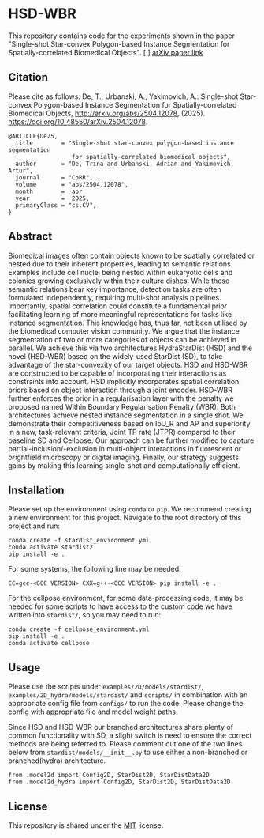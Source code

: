 # HSD-WBR

This repository contains code for the experiments shown in the paper "Single-shot Star-convex Polygon-based Instance Segmentation for Spatially-correlated Biomedical Objects". [ ] [arXiv paper link](https://arxiv.org/html/2504.12078v1)

## Citation 
Please cite as follows:
De, T., Urbanski, A., Yakimovich, A.: Single-shot Star-convex Polygon-based Instance Segmentation for Spatially-correlated Biomedical Objects, http://arxiv.org/abs/2504.12078, (2025). https://doi.org/10.48550/arXiv.2504.12078.

```
@ARTICLE{De25,
  title        = "Single-shot star-convex polygon-based instance segmentation
                  for spatially-correlated biomedical objects",
  author       = "De, Trina and Urbanski, Adrian and Yakimovich, Artur",
  journal      = "CoRR",
  volume       = "abs/2504.12078",
  month        =  apr
  year         =  2025,
  primaryClass = "cs.CV",
}
```

## Abstract

Biomedical images often contain objects known to be spatially correlated or nested due to their inherent properties, leading to semantic relations. Examples include cell nuclei being nested within eukaryotic cells and colonies growing exclusively within their culture dishes. While these semantic relations bear key importance, detection tasks are often formulated independently, requiring multi-shot analysis pipelines. Importantly, spatial correlation could constitute a fundamental prior facilitating learning of more meaningful representations for tasks like instance segmentation. This knowledge has, thus far, not been utilised by the biomedical computer vision community. We argue that the instance segmentation of two or more categories of objects can be achieved in parallel. We achieve this via two architectures HydraStarDist (HSD) and the novel (HSD-WBR) based on the widely-used StarDist (SD), to take advantage of the star-convexity of our target objects. HSD and HSD-WBR are constructed to be capable of incorporating their interactions as constraints into account. HSD implicitly incorporates spatial correlation priors based on object interaction through a joint encoder. HSD-WBR further enforces the prior in a regularisation layer with the penalty we proposed named Within Boundary Regularisation Penalty (WBR). Both architectures achieve nested instance segmentation in a single shot. We demonstrate their competitiveness based on IoU_R and AP and superiority in a new, task-relevant criteria, Joint TP rate (JTPR) compared to their baseline SD and Cellpose. Our approach can be further modified to capture partial-inclusion/-exclusion in multi-object interactions in fluorescent or brightfield microscopy or digital imaging. Finally, our strategy suggests gains by making this learning single-shot and computationally efficient.


## Installation
Please set up the environment using `conda` or `pip`. We recommend creating a new environment for this project. Navigate to the root directory of this project and run:

```
conda create -f stardist_environment.yml
conda activate stardist2
pip install -e .
```

For some systems, the following line may be needed:
```
CC=gcc-<GCC VERSION> CXX=g++-<GCC VERSION> pip install -e .
```

For the cellpose environment, for some data-processing code, it may be needed for some scripts to have access to the custom code we have written into ```stardist/```, so you may need to run:

```
conda create -f cellpose_environment.yml
pip install -e .
conda activate cellpose
```

## Usage
Please use the scripts under ```examples/2D/models/stardist/```, ```examples/2D_hydra/models/stardist/``` and ```scripts/``` in combination with an appropriate config file from ```configs/``` to run the code. Please change the config with appropriate file and model weight paths.

Since HSD and HSD-WBR our branched architectures share plenty of common functionality with SD, a slight switch is need to ensure the correct methods are being referred to. Please comment out one of the two lines below from ```stardist/models/__init__.py``` to use either a non-branched or branched(hydra) architecture.

```
from .model2d import Config2D, StarDist2D, StarDistData2D
from .model2d_hydra import Config2D, StarDist2D, StarDistData2D
```


## License
This repository is shared under the [MIT](https://choosealicense.com/licenses/mit/) license.

